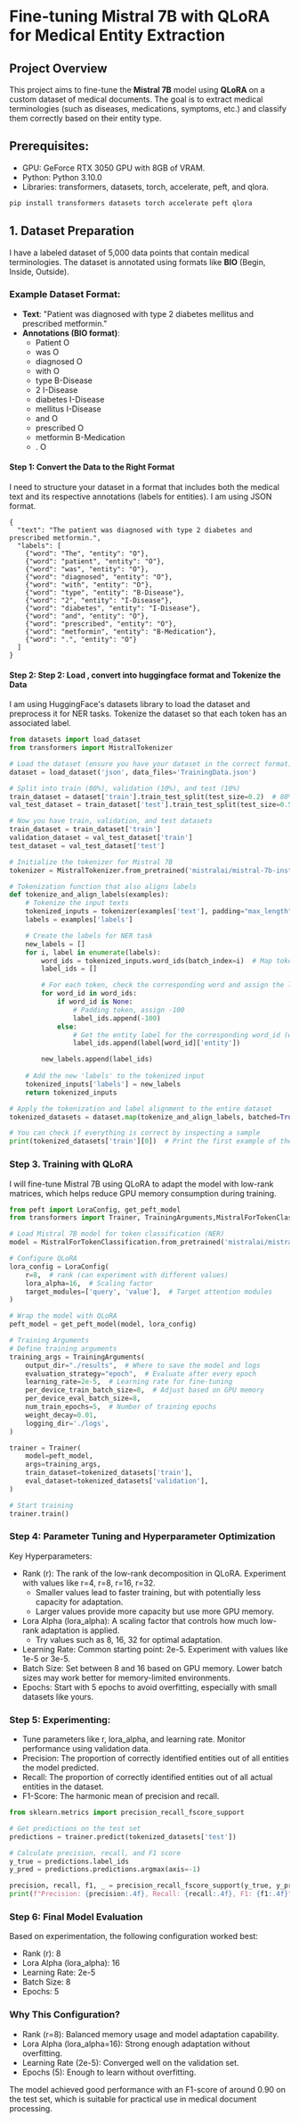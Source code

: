 # Fine-tuning Mistral 7B with QLoRA for Medical Entity Extraction

## Project Overview

This project aims to fine-tune the **Mistral 7B** model using **QLoRA** on a custom dataset of medical documents. 
The goal is to extract medical terminologies (such as diseases, medications, symptoms, etc.) and classify them correctly based on their entity type.

## Prerequisites:
- GPU: GeForce RTX 3050 GPU with 8GB of VRAM.
- Python: Python 3.10.0
- Libraries: transformers, datasets, torch, accelerate, peft, and qlora.

``` bash
pip install transformers datasets torch accelerate peft qlora
```

## 1. Dataset Preparation

I have a labeled dataset of 5,000 data points that contain medical terminologies. 
The dataset is annotated using formats like **BIO** (Begin, Inside, Outside).

### Example Dataset Format:
- **Text**: "Patient was diagnosed with type 2 diabetes mellitus and prescribed metformin."
- **Annotations (BIO format)**:
    - Patient O
    - was O
    - diagnosed O
    - with O
    - type B-Disease
    - 2 I-Disease
    - diabetes I-Disease
    - mellitus I-Disease
    - and O
    - prescribed O
    - metformin B-Medication
    - . O

#### Step 1: Convert the Data to the Right Format
I need to structure your dataset in a format that includes both the medical text and its respective annotations (labels for entities). I am using JSON format.
```
{
  "text": "The patient was diagnosed with type 2 diabetes and prescribed metformin.",
  "labels": [
    {"word": "The", "entity": "O"},
    {"word": "patient", "entity": "O"},
    {"word": "was", "entity": "O"},
    {"word": "diagnosed", "entity": "O"},
    {"word": "with", "entity": "O"},
    {"word": "type", "entity": "B-Disease"},
    {"word": "2", "entity": "I-Disease"},
    {"word": "diabetes", "entity": "I-Disease"},
    {"word": "and", "entity": "O"},
    {"word": "prescribed", "entity": "O"},
    {"word": "metformin", "entity": "B-Medication"},
    {"word": ".", "entity": "O"}
  ]
}
```
#### Step 2: Step 2: Load , convert into huggingface format and Tokenize the Data
I am using HuggingFace's datasets library to load the dataset and preprocess it for NER tasks. Tokenize the dataset so that each token has an associated label.
```python
from datasets import load_dataset
from transformers import MistralTokenizer

# Load the dataset (ensure you have your dataset in the correct format)
dataset = load_dataset('json', data_files='TrainingData.json')

# Split into train (80%), validation (10%), and test (10%)
train_dataset = dataset['train'].train_test_split(test_size=0.2)  # 80% train, 20% test
val_test_dataset = train_dataset['test'].train_test_split(test_size=0.5)  # Split the 20% into 50% validation and 50% test

# Now you have train, validation, and test datasets
train_dataset = train_dataset['train']
validation_dataset = val_test_dataset['train']
test_dataset = val_test_dataset['test']

# Initialize the tokenizer for Mistral 7B
tokenizer = MistralTokenizer.from_pretrained('mistralai/mistral-7b-instruct')

# Tokenization function that also aligns labels
def tokenize_and_align_labels(examples):
    # Tokenize the input texts
    tokenized_inputs = tokenizer(examples['text'], padding="max_length", truncation=True, is_split_into_words=True)
    labels = examples['labels']

    # Create the labels for NER task
    new_labels = []
    for i, label in enumerate(labels):
        word_ids = tokenized_inputs.word_ids(batch_index=i)  # Map tokens to words
        label_ids = []

        # For each token, check the corresponding word and assign the label
        for word_id in word_ids:
            if word_id is None:
                # Padding token, assign -100
                label_ids.append(-100)
            else:
                # Get the entity label for the corresponding word_id (word token)
                label_ids.append(label[word_id]['entity'])

        new_labels.append(label_ids)
    
    # Add the new 'labels' to the tokenized input
    tokenized_inputs['labels'] = new_labels
    return tokenized_inputs

# Apply the tokenization and label alignment to the entire dataset
tokenized_datasets = dataset.map(tokenize_and_align_labels, batched=True)

# You can check if everything is correct by inspecting a sample
print(tokenized_datasets['train'][0])  # Print the first example of the train dataset

```
### Step 3. Training with QLoRA
I will fine-tune Mistral 7B using QLoRA to adapt the model with low-rank matrices, which helps reduce GPU memory consumption during training.
```python
from peft import LoraConfig, get_peft_model
from transformers import Trainer, TrainingArguments,MistralForTokenClassification

# Load Mistral 7B model for token classification (NER)
model = MistralForTokenClassification.from_pretrained('mistralai/mistral-7b-instruct')

# Configure QLoRA
lora_config = LoraConfig(
    r=8,  # rank (can experiment with different values)
    lora_alpha=16,  # Scaling factor
    target_modules=['query', 'value'],  # Target attention modules
)

# Wrap the model with QLoRA
peft_model = get_peft_model(model, lora_config)

# Training Arguments
# Define training arguments
training_args = TrainingArguments(
    output_dir="./results",  # Where to save the model and logs
    evaluation_strategy="epoch",  # Evaluate after every epoch
    learning_rate=2e-5,  # Learning rate for fine-tuning
    per_device_train_batch_size=8,  # Adjust based on GPU memory
    per_device_eval_batch_size=8,
    num_train_epochs=5,  # Number of training epochs
    weight_decay=0.01,
    logging_dir='./logs',
)

trainer = Trainer(
    model=peft_model,
    args=training_args,
    train_dataset=tokenized_datasets['train'],
    eval_dataset=tokenized_datasets['validation'],
)

# Start training
trainer.train()
```
### Step 4: Parameter Tuning and Hyperparameter Optimization
Key Hyperparameters:
- Rank (r): The rank of the low-rank decomposition in QLoRA. Experiment with values like r=4, r=8, r=16, r=32.
   - Smaller values lead to faster training, but with potentially less capacity for adaptation.
   - Larger values provide more capacity but use more GPU memory.
- Lora Alpha (lora_alpha): A scaling factor that controls how much low-rank adaptation is applied.
   - Try values such as 8, 16, 32 for optimal adaptation.
- Learning Rate: Common starting point: 2e-5. Experiment with values like 1e-5 or 3e-5.
- Batch Size: Set between 8 and 16 based on GPU memory. Lower batch sizes may work better for memory-limited environments.
- Epochs: Start with 5 epochs to avoid overfitting, especially with small datasets like yours.

### Step 5: Experimenting:
- Tune parameters like r, lora_alpha, and learning rate. Monitor performance using validation data.
- Precision: The proportion of correctly identified entities out of all entities the model predicted.
- Recall: The proportion of correctly identified entities out of all actual entities in the dataset.
- F1-Score: The harmonic mean of precision and recall.
```python
from sklearn.metrics import precision_recall_fscore_support

# Get predictions on the test set
predictions = trainer.predict(tokenized_datasets['test'])

# Calculate precision, recall, and F1 score
y_true = predictions.label_ids
y_pred = predictions.predictions.argmax(axis=-1)

precision, recall, f1, _ = precision_recall_fscore_support(y_true, y_pred, average='weighted')
print(f"Precision: {precision:.4f}, Recall: {recall:.4f}, F1: {f1:.4f}")
```

### Step 6: Final Model Evaluation
Based on experimentation, the following configuration worked best:
- Rank (r): 8
- Lora Alpha (lora_alpha): 16
- Learning Rate: 2e-5
- Batch Size: 8
- Epochs: 5

### Why This Configuration?
- Rank (r=8): Balanced memory usage and model adaptation capability.
- Lora Alpha (lora_alpha=16): Strong enough adaptation without overfitting.
- Learning Rate (2e-5): Converged well on the validation set.
- Epochs (5): Enough to learn without overfitting.

The model achieved good performance with an F1-score of around 0.90 on the test set, which is suitable for practical use in medical document processing.
